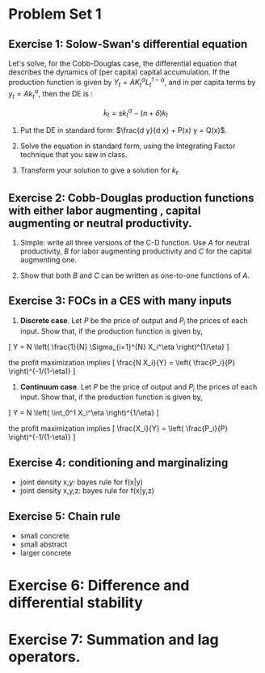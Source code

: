 Problem Set 1
========================================================

## Exercise 1: Solow-Swan's differential equation

Let's solve, for the Cobb-Douglas case, the differential equation that describes the dynamics of (per capita) capital accumulation. If the production function is given by $Y_t = A K_t^\alpha L_t^{1-\alpha}$, and in per capita terms by $y_t = A k_t^{\alpha}$, then the DE is :

$$
\begin{equation}\label{kdiffeq}
\dot{k}_t = s k_t^{\alpha} - (n + \delta) k_t
\end{equation}
$$


1. Put the DE in standard form: $\frac{d y}{d x} + P(x) y = Q(x)$.


2. Solve the equation in standard form, using the Integrating Factor technique that you saw in class.


3. Transform your solution to give a solution for $k_t$.

## Exercise 2: Cobb-Douglas production functions with either labor augmenting , capital augmenting or neutral productivity.

1. Simple: write all three versions of the C-D function. Use $A$ for neutral productivity, $B$ for labor augmenting productivity and $C$ for the capital augmenting one. 

2. Show that both $B$ and $C$ can be written as one-to-one functions of $A$. 

## Exercise 3: FOCs in a CES with many inputs

1. **Discrete case**. Let $P$ be the price of output and $P_i$ the prices of each input. Show that, if the production function is given by,

\[
Y = N \left( \frac{1}{N} \Sigma_{i=1}^{N} X_i^\eta \right)^{1/\eta} 
\]

the profit maximization implies
\[
\frac{N X_i}{Y} = \left( \frac{P_i}{P}  \right)^{-1/(1-\eta)} 
\]

1. **Continuum case**. Let $P$ be the price of output and $P_i$ the prices of each input. Show that, if the production function is given by,

\[
Y = N \left( \int_0^1 X_i^\eta \right)^{1/\eta} 
\]

the profit maximization implies
\[
\frac{X_i}{Y} = \left( \frac{P_i}{P}  \right)^{-1/(1-\eta)} 
\]

## Exercise 4: conditioning and marginalizing 

+ joint density x,y: bayes rule for f(x|y)
+ joint density x,y,z: bayes rule for f(x|y,z)

## Exercise 5: Chain rule
+ small concrete
+ small abstract
+ larger concrete

# Exercise 6: Difference and differential stability

# Exercise 7: Summation and lag operators.
